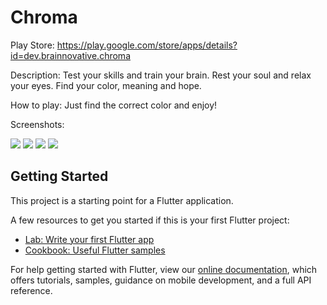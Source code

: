 # Chroma

Play Store: https://play.google.com/store/apps/details?id=dev.brainnovative.chroma

Description: Test your skills and train your brain. Rest your soul and relax your eyes. Find your color, meaning and hope.

How to play: Just find the correct color and enjoy!

Screenshots:

![](https://lh3.googleusercontent.com/k9XSFBYuPkKgmnUW2_LrN2Rg8YiHMfQqD9ajJrsPqK2LSV0HS9E1iqOkSxiNS-jst4w1=w1500-h200-rw)
![](https://lh3.googleusercontent.com/R46xUnO7_XQJf5IIU5AXT8RWqc3f9CM6sA96ZPnFyZq3YtaTHxbkXEeYsah3Cz4tjKg=w1500-h200-rw)
![](https://lh3.googleusercontent.com/XpWbjamb2Rp3Mguwt_EQDyHTW3gIo6ngr9KvIbfC_lK2hujhBFZpwFfXRrXtMROLC3w=w1500-h200-rw)
![](https://lh3.googleusercontent.com/-4gvNkjCXLIUWiXZtz7J88p--sFHdjBZF-SxMxZUcf5DIVecdfG83CZfXYLQ7qQOnVY=w1500-h200-rw)

## Getting Started

This project is a starting point for a Flutter application.

A few resources to get you started if this is your first Flutter project:

- [Lab: Write your first Flutter app](https://flutter.dev/docs/get-started/codelab)
- [Cookbook: Useful Flutter samples](https://flutter.dev/docs/cookbook)

For help getting started with Flutter, view our
[online documentation](https://flutter.dev/docs), which offers tutorials,
samples, guidance on mobile development, and a full API reference.

